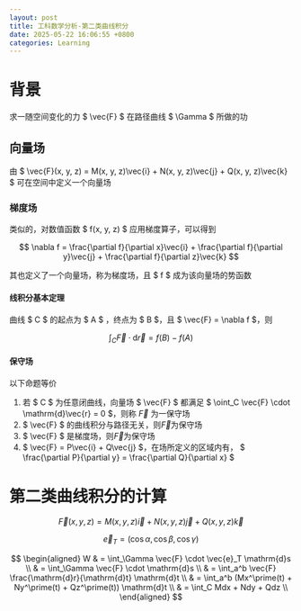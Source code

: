 ```yaml
---
layout: post
title: 工科数学分析-第二类曲线积分
date: 2025-05-22 16:06:55 +0800
categories: Learning
---
```

# 背景

求一随空间变化的力 $ \vec{F} $ 在路径曲线 $ \Gamma $ 所做的功

## 向量场

由 $ \vec{F}(x, y, z) = M(x, y, z)\vec{i} + N(x, y, z)\vec{j} + Q(x, y, z)\vec{k} $ 可在空间中定义一个向量场

### 梯度场

类似的，对数值函数 $ f(x, y, z) $ 应用梯度算子，可以得到

$$ \nabla f = \frac{\partial f}{\partial x}\vec{i} + \frac{\partial f}{\partial y}\vec{j} + \frac{\partial f}{\partial z}\vec{k} $$

其也定义了一个向量场，称为梯度场，且 $ f $ 成为该向量场的势函数

#### 线积分基本定理

曲线 $ C $ 的起点为 $ A $ ，终点为 $ B $，且 $ \vec{F} = \nabla f $，则

$$ \int_C \vec{F} \cdot \mathrm{d}\vec{r} = f(B) - f(A) $$

#### 保守场

以下命题等价

1. 若 $ C $ 为任意闭曲线，向量场 $ \vec{F} $ 都满足 $ \oint_C \vec{F} \cdot \mathrm{d}\vec{r} = 0 $，则称 $\vec{F}$ 为一保守场
2. $ \vec{F} $ 的曲线积分与路径无关，则$\vec{F}$为保守场
3. $ \vec{F} $ 是梯度场，则$\vec{F}$为保守场
4. $ \vec{F} = P\vec{i} + Q\vec{j} $，在场所定义的区域内有， $ \frac{\partial P}{\partial y} = \frac{\partial Q}{\partial x} $

# 第二类曲线积分的计算

$$ \vec{F}(x, y, z) = M(x, y, z)\vec{i} + N(x, y, z)\vec{j} + Q(x, y, z)\vec{k} $$

$$ \vec{e}_T = (\cos \alpha, \cos \beta, \cos \gamma) $$

$$ \begin{aligned} W & = \int_\Gamma \vec{F} \cdot \vec{e}_T \mathrm{d}s \\
& = \int_\Gamma \vec{F} \cdot \mathrm{d}s \\
& = \int_a^b \vec{F} \frac{\mathrm{d}r}{\mathrm{d}t} \mathrm{d}t \\
& = \int_a^b (Mx^\prime(t) + Ny^\prime(t) + Qz^\prime(t)) \mathrm{d}t \\
& = \int_C Mdx + Ndy + Qdz \\ \end{aligned} $$